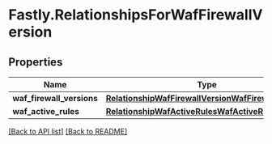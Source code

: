 # Fastly.RelationshipsForWafFirewallVersion

## Properties

Name | Type | Description | Notes
------------ | ------------- | ------------- | -------------
**waf_firewall_versions** | [**RelationshipWafFirewallVersionWafFirewallVersion**](RelationshipWafFirewallVersionWafFirewallVersion.md) |  | [optional] 
**waf_active_rules** | [**RelationshipWafActiveRulesWafActiveRules**](RelationshipWafActiveRulesWafActiveRules.md) |  | [optional] 


[[Back to API list]](../../README.md#endpoints) [[Back to README]](../../README.md)
